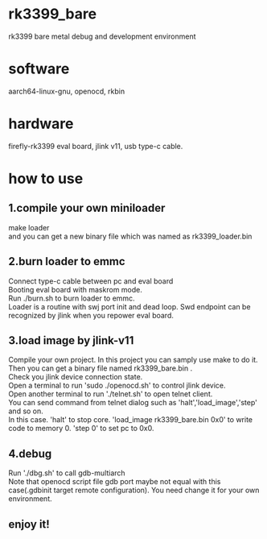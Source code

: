 # rk3399_bare
rk3399 bare metal debug and development environment
# software
aarch64-linux-gnu, openocd, rkbin
# hardware
firefly-rk3399 eval board, jlink v11, usb type-c cable.
# how to use
## 1.compile your own miniloader
make loader<br>
and you can get a new binary file which was named as rk3399_loader.bin<br>
## 2.burn loader to emmc
Connect type-c cable between pc and eval board<br>
Booting eval board with maskrom mode.<br>
Run ./burn.sh to burn loader to emmc.<br>
Loader is a routine with swj port init and dead loop. Swd endpoint can be recognized by jlink when you repower eval board.
## 3.load image by jlink-v11
Compile your own project. In this project you can samply use make to do it.<br>
Then you can get a binary file named rk3399_bare.bin .<br>
Check you jlink device connection state.<br>
Open a terminal to run 'sudo ./openocd.sh' to control jlink device.<br>
Open another terminal to run './telnet.sh' to open telnet client.<br>
You can send command from telnet dialog such as 'halt','load_image','step' and so on.<br>
In this case. 'halt' to stop core. 'load_image rk3399_bare.bin 0x0' to write code to memory 0. 'step 0' to set pc to 0x0.<br>
## 4.debug
Run './dbg.sh' to call gdb-multiarch<br>
Note that openocd script file gdb port maybe not equal with this case(.gdbinit target remote configuration). You need change it for your own environment.
## enjoy it!
